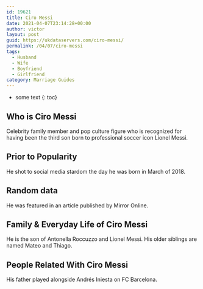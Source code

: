 ```yaml
---
id: 19621
title: Ciro Messi
date: 2021-04-07T23:14:28+00:00
author: victor
layout: post
guid: https://ukdataservers.com/ciro-messi/
permalink: /04/07/ciro-messi
tags:
  - Husband
  - Wife
  - Boyfriend
  - Girlfriend
category: Marriage Guides
---
```


* some text
{: toc}


## Who is Ciro Messi



Celebrity family member and pop culture figure who is recognized for having been the third son born to professional soccer icon Lionel Messi.

                
                
                
## Prior to Popularity



He shot to social media stardom the day he was born in March of 2018. 

                
                
                
## Random data



He was featured in an article published by Mirror Online.

                
                
                
## Family & Everyday Life of Ciro Messi



He is the son of Antonella Roccuzzo and Lionel Messi. His older siblings are named Mateo and Thiago. 

                
                
                
## People Related With Ciro Messi



His father played alongside Andrés Iniesta on FC Barcelona.

                
              
            
          
          
          